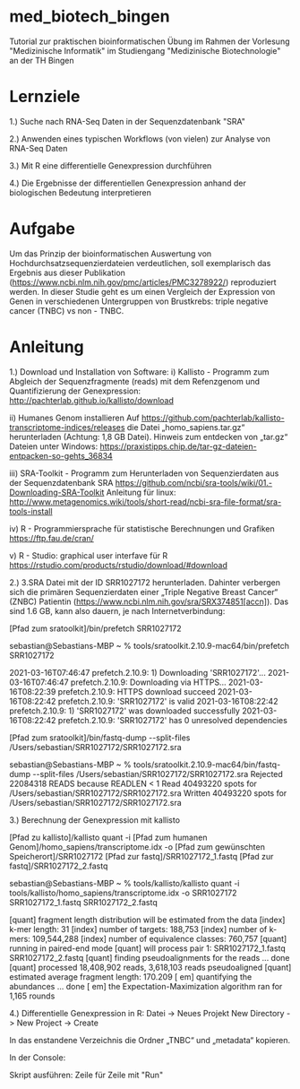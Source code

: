 # med_biotech_bingen
Tutorial zur praktischen bioinformatischen Übung im Rahmen der Vorlesung "Medizinische Informatik" im Studiengang "Medizinische Biotechnologie" an der TH Bingen

# Lernziele
1.) Suche nach RNA-Seq Daten in der Sequenzdatenbank "SRA"

2.) Anwenden eines typischen Workflows (von vielen) zur Analyse von RNA-Seq Daten

3.) Mit R eine differentielle Genexpression durchführen

4.) Die Ergebnisse der differentiellen Genexpression anhand der biologischen Bedeutung interpretieren 

# Aufgabe

Um das Prinzip der bioinformatischen Auswertung von Hochdurchsatzsequenzierdateien verdeutlichen, soll exemplarisch das Ergebnis aus dieser Publikation (https://www.ncbi.nlm.nih.gov/pmc/articles/PMC3278922/) reproduziert werden.
In dieser Studie geht es um einen Vergleich der Expression von Genen in verschiedenen Untergruppen von Brustkrebs: triple negative cancer (TNBC) vs non - TNBC. 

# Anleitung
1.) Download und Installation von Software:
i) Kallisto - Programm zum Abgleich der Sequenzfragmente (reads) mit dem Refenzgenom und Quantifizierung der Genexpression: http://pachterlab.github.io/kallisto/download

ii) Humanes Genom installieren
Auf https://github.com/pachterlab/kallisto-transcriptome-indices/releases die Datei „homo_sapiens.tar.gz“ herunterladen (Achtung: 1,8 GB Datei).
Hinweis zum entdecken von „tar.gz“ Dateien unter Windows: https://praxistipps.chip.de/tar-gz-dateien-entpacken-so-gehts_36834

iii) SRA-Toolkit - Programm zum Herunterladen von Sequenzierdaten aus der Sequenzdatenbank SRA
https://github.com/ncbi/sra-tools/wiki/01.-Downloading-SRA-Toolkit
Anleitung für linux: http://www.metagenomics.wiki/tools/short-read/ncbi-sra-file-format/sra-tools-install

iv) R - Programmiersprache für statistische Berechnungen und Grafiken
https://ftp.fau.de/cran/

v) R - Studio: graphical user interfave für R
https://rstudio.com/products/rstudio/download/#download

2.) 
3.SRA Datei mit der ID SRR1027172 herunterladen. Dahinter verbergen sich die primären Sequenzierdaten einer „Triple Negative Breast Cancer“ (ZNBC) Patientin (https://www.ncbi.nlm.nih.gov/sra/SRX374851[accn]). Das sind 1.6 GB, kann also dauern, je nach Internetverbindung:

[Pfad zum sratoolkit]/bin/prefetch SRR1027172

sebastian@Sebastians-MBP ~ %  tools/sratoolkit.2.10.9-mac64/bin/prefetch SRR1027172    

2021-03-16T07:46:47 prefetch.2.10.9: 1) Downloading 'SRR1027172'...
2021-03-16T07:46:47 prefetch.2.10.9:  Downloading via HTTPS...
2021-03-16T08:22:39 prefetch.2.10.9:  HTTPS download succeed
2021-03-16T08:22:42 prefetch.2.10.9:  'SRR1027172' is valid
2021-03-16T08:22:42 prefetch.2.10.9: 1) 'SRR1027172' was downloaded successfully
2021-03-16T08:22:42 prefetch.2.10.9: 'SRR1027172' has 0 unresolved dependencies


[Pfad zum sratoolkit]/bin/fastq-dump --split-files /Users/sebastian/SRR1027172/SRR1027172.sra

sebastian@Sebastians-MBP ~ % tools/sratoolkit.2.10.9-mac64/bin/fastq-dump --split-files /Users/sebastian/SRR1027172/SRR1027172.sra
Rejected 22084318 READS because READLEN < 1
Read 40493220 spots for /Users/sebastian/SRR1027172/SRR1027172.sra
Written 40493220 spots for /Users/sebastian/SRR1027172/SRR1027172.sra

3.) Berechnung der Genexpression mit kallisto

[Pfad zu kallisto]/kallisto quant -i [Pfad zum humanen Genom]/homo_sapiens/transcriptome.idx -o [Pfad zum gewünschten Speicherort]/SRR1027172 [Pfad zur fastq]/SRR1027172_1.fastq [Pfad zur fastq]/SRR1027172_2.fastq 

sebastian@Sebastians-MBP ~ % tools/kallisto/kallisto quant -i tools/kallisto/homo_sapiens/transcriptome.idx -o SRR1027172 SRR1027172_1.fastq SRR1027172_2.fastq 

[quant] fragment length distribution will be estimated from the data
[index] k-mer length: 31
[index] number of targets: 188,753
[index] number of k-mers: 109,544,288
[index] number of equivalence classes: 760,757
[quant] running in paired-end mode
[quant] will process pair 1: SRR1027172_1.fastq
                             SRR1027172_2.fastq
[quant] finding pseudoalignments for the reads ... done
[quant] processed 18,408,902 reads, 3,618,103 reads pseudoaligned
[quant] estimated average fragment length: 170.209
[   em] quantifying the abundances ... done
[   em] the Expectation-Maximization algorithm ran for 1,165 rounds

4.) Differentielle Genexpression in R:
Datei -> Neues Projekt
New Directory -> New Project -> Create

In das enstandene Verzeichnis die Ordner „TNBC“ und „metadata“ kopieren.

In der Console:

Skript ausführen: Zeile für Zeile mit "Run"
